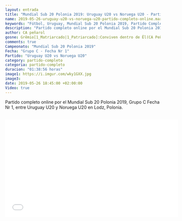 ```yaml
---
layout: entrada
title: "Mundial Sub 20 Polonia 2019: Uruguay U20 vs Noruega U20 - Partido Completo Online"
name: 2019-05-26-uruguay-u20-vs-noruega-u20-partido-completo-online.markdown
keywords: "Fútbol, Uruguay, Mundial Sub 20 Polonia 2019, Partido Completo Online, Uruguay U20 vs Noruega U20, Video"
description: "Partido completo online por el Mundial Sub 20 Polonia 2019, Grupo C, Uruguay U20 vs Noruega U20"
author: CA peñarol
gosne: Grêmio[1_Matriarcado|1_Patriarcado]:Conviven dentro de Êl(CA Peñarol)
comments: true
Campeonato: "Mundial Sub 20 Polonia 2019"
Fecha: "Grupo C - Fecha Nr 1"
Partido: "Uruguay U20 vs Noruega U20"
category: partido-completo
categoria: partido-completo
duracion: "01:38:56 horas"
image1: https://i.imgur.com/wky1GXX.jpg
image3:
date: 2019-05-26 18:45:00 +02:00:00
Video: true
---
```


Partido completo online por el Mundial Sub 20 Polonia 2019, Grupo C Fecha Nr 1, entre Uruguay U20 y Noruega U20 en Lodz, Polonia.

<br>

<center><iframe width="560" height="315" src="//ok.ru/videoembed/1270224784051" frameborder="0" allow="autoplay" allowfullscreen></iframe></center>

<br>

<!--<span style="color:yellow;">grabado con - </span> <a href="http://ffmpeg.org"><img src="{{ site.url }}/images/ffmpeg.png" width="55" style="border:1px solid green;"></a>-->
